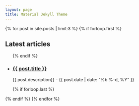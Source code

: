 ```yaml
---
layout: page
title: Material Jekyll Theme
---
```




{% for post in site.posts | limit:3   %}
{% if forloop.first %}
<section>
<h2 class="c-archives__main" id="{{ this_year }}-ref">Latest articles</h2>
<ul class="c-archives__list">
    {% endif %}
    <li>
        <article role="article" class="c-archives__item">
            <h3><a href="{{ post.url | prepend: site.baseurl }}">{{ post.title }}</a></h3>
            <p>{{ post.description}} - {{ post.date | date: "%b %-d, %Y" }}</p>
        </article>
    </li>
    {% if forloop.last %}
</ul>
</section>
{% endif %}
{% endfor %}